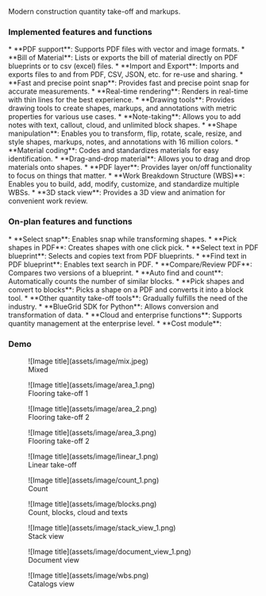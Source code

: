 Modern construction quantity take-off and markups.

<h3>Implemented features and functions</h3>
* **PDF support**: Supports PDF files with vector and image formats.
* **Bill of Material**: Lists or exports the bill of material directly on PDF blueprints or to csv (excel) files.
* **Import and Export**: Imports and exports files to and from PDF, CSV, JSON, etc. for re-use and sharing.
* **Fast and precise point snap**: Provides fast and precise point snap for accurate measurements.
* **Real-time rendering**: Renders in real-time with thin lines for the best experience.
* **Drawing tools**: Provides drawing tools to create shapes, markups, and annotations with metric properties for various use cases.
* **Note-taking**: Allows you to add notes with text, callout, cloud, and unlimited block shapes.
* **Shape manipulation**: Enables you to transform, flip, rotate, scale, resize, and style shapes, markups, notes, and annotations with 16 million colors.
* **Material coding**: Codes and standardizes materials for easy identification.
* **Drag-and-drop material**: Allows you to drag and drop materials onto shapes.
* **PDF layer**: Provides layer on/off functionality to focus on things that matter.
* **Work Breakdown Structure (WBS)**: Enables you to build, add, modify, customize, and standardize multiple WBSs.
* **3D stack view**: Provides a 3D view and animation for convenient work review.

<h3>On-plan features and functions</h3>
* **Select snap**: Enables snap while transforming shapes.
* **Pick shapes in PDF**: Creates shapes with one click pick.
* **Select text in PDF blueprint**: Selects and copies text from PDF blueprints.
* **Find text in PDF blueprint**: Enables text search in PDF.
* **Compare/Review PDF**: Compares two versions of a blueprint.
* **Auto find and count**: Automatically counts the number of similar blocks.
* **Pick shapes and convert to blocks**: Picks a shape on a PDF and converts it into a block tool.
* **Other quantity take-off tools**: Gradually fulfills the need of the industry.
* **BlueGrid SDK for Python**: Allows conversion and transformation of data.
* **Cloud and enterprise functions**: Supports quantity management at the enterprise level.
* **Cost module**:

<h3>Demo</h3>
<figure markdown>
  ![Image title](assets/image/mix.jpeg)
  <figcaption>Mixed</figcaption>
</figure>
<figure markdown>
  ![Image title](assets/image/area_1.png)
  <figcaption>Flooring take-off 1</figcaption>
</figure>

<figure markdown>
  ![Image title](assets/image/area_2.png)
  <figcaption>Flooring take-off 2</figcaption>
</figure>

<figure markdown>
  ![Image title](assets/image/area_3.png)
  <figcaption>Flooring take-off 2</figcaption>
</figure>

<figure markdown>
  ![Image title](assets/image/linear_1.png)
  <figcaption>Linear take-off</figcaption>
</figure>

<figure markdown>
  ![Image title](assets/image/count_1.png)
  <figcaption>Count</figcaption>
</figure>

<figure markdown>
  ![Image title](assets/image/blocks.png)
  <figcaption>Count, blocks, cloud and texts</figcaption>
</figure>

<figure markdown>
  ![Image title](assets/image/stack_view_1.png)
  <figcaption>Stack view</figcaption>
</figure>

<figure markdown>
  ![Image title](assets/image/document_view_1.png)
  <figcaption>Document view</figcaption>
</figure>

<figure markdown>
  ![Image title](assets/image/wbs.png)
  <figcaption>Catalogs view</figcaption>
</figure>




